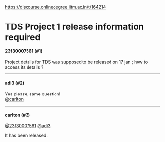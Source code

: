 https://discourse.onlinedegree.iitm.ac.in/t/164214

<html><head><meta charset='utf-8'><title>TDS Project 1 release information required</title></head><body>
<h1>TDS Project 1 release information required</h1>
<h4>23f30007561 (#1)</h4>
<p>Project details for TDS was supposed to be released on 17 jan ; how to access its details ?</p><hr>

<h4>adi3 (#2)</h4>
<p>Yes please, same question!<br/>
<a class="mention" href="/u/carlton">@carlton</a></p><hr>

<h4>carlton (#3)</h4>
<p><a class="mention" href="/u/23f30007561">@23f30007561</a> <a class="mention" href="/u/adi3">@adi3</a></p>
<p>It has been released.